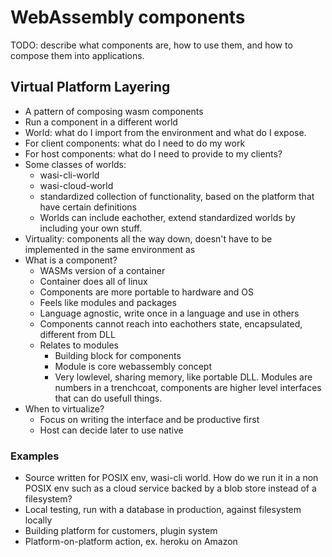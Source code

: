 # WebAssembly components
TODO: describe what components are, how to use them, and how to compose them into applications.

## Virtual Platform Layering
- A pattern of composing wasm components 
- Run a component in a different world 
- World: what do I import from the environment and what do I expose.
- For client components: what do I need to do my work
- For host components: what do I need to provide to my clients?
- Some classes of worlds:
    - wasi-cli-world
    - wasi-cloud-world
    - standardized collection of functionality, based on the platform that have certain definitions
    - Worlds can include eachother, extend standardized worlds by including your own stuff.
- Virtuality: components all the way down, doesn't have to be implemented in the same environment as 
- What is a component?
    - WASMs version of a container
    - Container does all of linux
    - Components are more portable to hardware and OS
    - Feels like modules and packages
    - Language agnostic, write once in a language and use in others
    - Components cannot reach into eachothers state, encapsulated, different from DLL
    - Relates to modules
        - Building block for components
        - Module is core webassembly concept
        - Very lowlevel, sharing memory, like portable DLL. Modules are numbers in a trenchcoat, components are higher level interfaces that can do usefull things.
- When to virtualize?
    - Focus on writing the interface and be productive first
    - Host can decide later to use native
    


### Examples
- Source written for POSIX env, wasi-cli world. How do we run it in a non POSIX env such as a cloud service backed by a blob store instead of a filesystem?
- Local testing, run with a database in production, against filesystem locally
- Building platform for customers, plugin system 
- Platform-on-platform action, ex. heroku on Amazon
